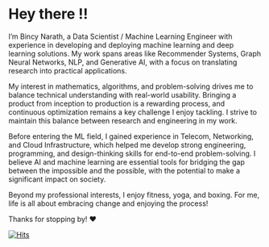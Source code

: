 # Hey there !!

<p>

I’m Bincy Narath, a Data Scientist / Machine Learning Engineer with experience in developing and deploying machine learning and deep learning solutions. My work spans areas like Recommender Systems, Graph Neural Networks, NLP, and Generative AI, with a focus on translating research into practical applications.

My interest in mathematics, algorithms, and problem-solving drives me to balance technical understanding with real-world usability. Bringing a product from inception to production is a rewarding process, and continuous optimization remains a key challenge I enjoy tackling. I strive to maintain this balance between research and engineering in my work.

Before entering the ML field, I gained experience in Telecom, Networking, and Cloud Infrastructure, which helped me develop strong engineering, programming, and design-thinking skills for end-to-end problem-solving. I believe AI and machine learning are essential tools for bridging the gap between the impossible and the possible, with the potential to make a significant impact on society.

Beyond my professional interests, I enjoy fitness, yoga, and boxing. For me, life is all about embracing change and enjoying the process!

Thanks for stopping by! :heart:
</p>

[![Hits](https://hits.seeyoufarm.com/api/count/incr/badge.svg?url=https%3A%2F%2Fgithub.com%2Fbnarath%2Fhit-counter)](https://hits.seeyoufarm.com)